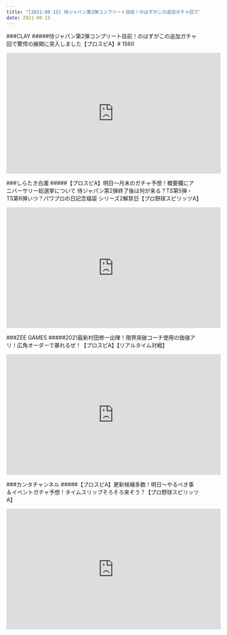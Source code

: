 ```yaml
---
title: "[2021-08-15] 侍ジャパン第2弾コンプリート目前！のはずがこの追加ガチャ回で驚愕の展開に突入しました【プロスピA】# 1560 他"
date: 2021-08-15
---
```

###CLAY
#####侍ジャパン第2弾コンプリート目前！のはずがこの追加ガチャ回で驚愕の展開に突入しました【プロスピA】# 1560
<iframe width="560" height="315" src="https://www.youtube.com/embed/feOOzb10kdQ" frameborder="0" allow="accelerometer; autoplay; clipboard-write; encrypted-media; gyroscope; picture-in-picture" allowfullscreen></iframe>

###しらたき白瀧
#####【プロスピA】明日～月末のガチャ予想！概要欄にアニバーサリー総選挙について 侍ジャパン第2弾終了後は何が来る？TS第5弾・TS第6弾いつ？パワプロの日記念福袋 シリーズ2解禁日【プロ野球スピリッツA】
<iframe width="560" height="315" src="https://www.youtube.com/embed/QkBob3dSB3E" frameborder="0" allow="accelerometer; autoplay; clipboard-write; encrypted-media; gyroscope; picture-in-picture" allowfullscreen></iframe>

###ZEE GAMES
#####2021最新村田修一出陣！限界突破コーチ使用の価値アリ！広角オーダーで暴れるぜ！【プロスピA】【リアルタイム対戦】
<iframe width="560" height="315" src="https://www.youtube.com/embed/rBX2tH-xjJE" frameborder="0" allow="accelerometer; autoplay; clipboard-write; encrypted-media; gyroscope; picture-in-picture" allowfullscreen></iframe>

###カンタチャンネル
#####【プロスピA】更新候補多数！明日～やるべき事＆イベントガチャ予想！タイムスリップそろそろ来そう？【プロ野球スピリッツA】
<iframe width="560" height="315" src="https://www.youtube.com/embed/Kotyc9boaf8" frameborder="0" allow="accelerometer; autoplay; clipboard-write; encrypted-media; gyroscope; picture-in-picture" allowfullscreen></iframe>

